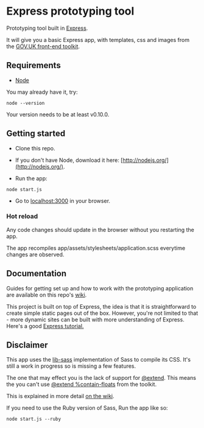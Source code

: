 # Express prototyping tool

Prototyping tool built in [Express](http://expressjs.com/).

It will give you a basic Express app, with templates, css and images from the [GOV.UK front-end toolkit](https://github.com/alphagov/govuk_frontend_toolkit).


## Requirements

* [Node](http://nodejs.org/)

You may already have it, try:

```
node --version
```

Your version needs to be at least v0.10.0.

## Getting started

* Clone this repo.

* If you don't have Node, download it here: [http://nodejs.org/](http://nodejs.org/).

* Run the app:


```
node start.js
```

* Go to [localhost:3000](http://localhost:3000) in your browser.

### Hot reload

Any code changes should update in the browser without you restarting the app.

The app recompiles app/assets/stylesheets/application.scss everytime changes are observed.

## Documentation

Guides for getting set up and how to work with the prototyping application are available on this repo's [wiki](https://github.com/tombye/express_prototype/wiki).

This project is built on top of Express, the idea is that it is straightforward to create simple static pages out of the box. However, you're not limited to that - more dynamic sites can be built with more understanding of Express. Here's a good [Express tutorial.](http://code.tutsplus.com/tutorials/introduction-to-express--net-33367)

## Disclaimer

This app uses the [lib-sass](https://github.com/hcatlin/libsass) implementation of Sass to compile its CSS. It's still a work in progress so is missing a few features.

The one that may effect you is the lack of support for [@extend](http://sass-lang.com/documentation/file.SASS_REFERENCE.html#extend). This means the you can't use [@extend %contain-floats](https://github.com/alphagov/govuk_frontend_toolkit/blob/master/stylesheets/_shims.scss#L45) from the toolkit.

This is explained in more detail [on the wiki](https://github.com/tombye/express_prototype/wiki/Writing-CSS#wiki-we-use-node-sass).

If you need to use the Ruby version of Sass, Run the app like so:

```
node start.js --ruby
```
